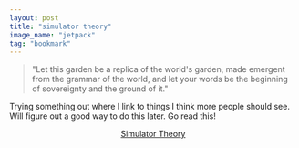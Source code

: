 ```yaml
---
layout: post
title: "simulator theory"
image_name: "jetpack"
tag: "bookmark"
---
```

> "Let this garden be a replica of the world's garden, made emergent from the grammar of the world, and let your words be the beginning of sovereignty and the ground of it."

Trying something out where I link to things I think more people should see. Will figure out a good way to do this later. Go read this!

<center>
<a href="https://www.lesswrong.com/s/N7nDePaNabJdnbXeE">Simulator Theory</a>
</center>
